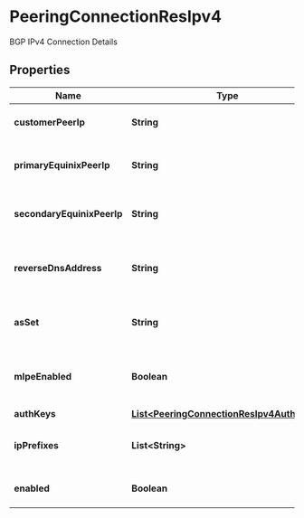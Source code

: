 

# PeeringConnectionResIpv4

BGP IPv4 Connection Details

## Properties

| Name | Type | Description | Notes |
|------------ | ------------- | ------------- | -------------|
|**customerPeerIp** | **String** | Customer peer IPv4 address |  [optional] |
|**primaryEquinixPeerIp** | **String** | Primary Equinix peer IPv4 address |  [optional] |
|**secondaryEquinixPeerIp** | **String** | Secondary Equinix peer IPv4 address |  [optional] |
|**reverseDnsAddress** | **String** | Reverse DNS address for the BGP session |  [optional] |
|**asSet** | **String** | Autonomous System Set for the BGP session |  [optional] |
|**mlpeEnabled** | **Boolean** | Whether MLPE is enabled for the BGP session |  [optional] |
|**authKeys** | [**List&lt;PeeringConnectionResIpv4AuthKeys&gt;**](PeeringConnectionResIpv4AuthKeys.md) |  |  [optional] |
|**ipPrefixes** | **List&lt;String&gt;** | List of IP prefixes for the BGP session |  [optional] |
|**enabled** | **Boolean** | Whether BGP IPv4 is enabled |  [optional] |



